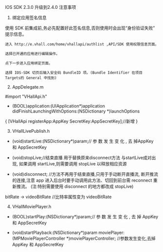 IOS SDK 2.3.0 升级到2.4.0 注意事项
1) 绑定应用签名信息
使用 SDK 前集成前,务必先配置好此签名信息,否则使用时会出现“身份验证失败” 提示信息。
    进入 http://e.vhall.com/home/vhallapi/authlist ,API/SDK 使用权限信息页面。
    选择已开通的应用进行编辑操作。
    点下一步进入应用绑定页面。
    选择 IOS-SDK 切页后输入安全码 BundleID 项。(Bundle Identifier 在项目 Targets的 General 中找到)

2) AppDelegate.m
#import "VHallApi.h"
- (BOOL)application:(UIApplication*)application didFinishLaunchingWithOptions:(NSDictionary *)launchOptions
{   [VHallApi registerApp:AppKey SecretKey:AppSecretKey];//新增 
}
3) VHallLivePublish.h
- (void)startLive:(NSDictionary*)param;// 参 数 发 生 变 化 , 去 掉AppKey 和 AppSecretKey
- (void)stopLive;//结束直播 用于替换原来disconnect方法 与startLive成对出现,如果调用 startLive,则需要调用 stopLive 以释放相应资源
- (void)disconnect; //方法不再用于结束直播,只用于手动断开直播流, 断开推流的连接,注意 app 进入后台时要手动调用此方法、切回到前台需 reconnect 重新推流。 (注:特别需要使用 disconnect 的地方都改成 stopLive)
bitRate -> videoBitRate //比特率属性变为 videoBitRate
4) VHallMoviePlayer.h
- (BOOL)startPlay:(NSDictionary*)param;// 参 数 发 生 变 化 , 去 掉 AppKey 和AppSecretKey
- (void)startPlayback:(NSDictionary*)param moviePlayer:(MPMoviePlayerController*)moviePlayerController; //参数发生变化,去掉 AppKey 和 AppSecretKey
